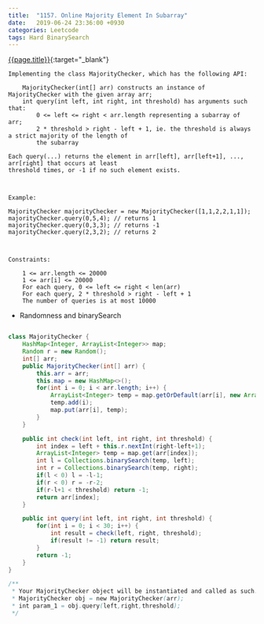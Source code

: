 ```yaml
---
title:  "1157. Online Majority Element In Subarray"
date:   2019-06-24 23:36:00 +0930
categories: Leetcode
tags: Hard BinarySearch
---
```


[{{page.title}}](https://leetcode.com/problems/online-majority-element-in-subarray/){:target="_blank"}

    Implementing the class MajorityChecker, which has the following API:

        MajorityChecker(int[] arr) constructs an instance of MajorityChecker with the given array arr;
        int query(int left, int right, int threshold) has arguments such that:
            0 <= left <= right < arr.length representing a subarray of arr;
            2 * threshold > right - left + 1, ie. the threshold is always a strict majority of the length of 
            the subarray

    Each query(...) returns the element in arr[left], arr[left+1], ..., arr[right] that occurs at least
    threshold times, or -1 if no such element exists.



    Example:

    MajorityChecker majorityChecker = new MajorityChecker([1,1,2,2,1,1]);
    majorityChecker.query(0,5,4); // returns 1
    majorityChecker.query(0,3,3); // returns -1
    majorityChecker.query(2,3,2); // returns 2



    Constraints:

        1 <= arr.length <= 20000
        1 <= arr[i] <= 20000
        For each query, 0 <= left <= right < len(arr)
        For each query, 2 * threshold > right - left + 1
        The number of queries is at most 10000


* Randomness and binarySearch

```java

class MajorityChecker {
    HashMap<Integer, ArrayList<Integer>> map;
    Random r = new Random();
    int[] arr;
    public MajorityChecker(int[] arr) {
        this.arr = arr;
        this.map = new HashMap<>();
        for(int i = 0; i < arr.length; i++) {
            ArrayList<Integer> temp = map.getOrDefault(arr[i], new ArrayList<>());
            temp.add(i);
            map.put(arr[i], temp);
        }
    }

    public int check(int left, int right, int threshold) {
        int index = left + this.r.nextInt(right-left+1);
        ArrayList<Integer> temp = map.get(arr[index]);
        int l = Collections.binarySearch(temp, left);
        int r = Collections.binarySearch(temp, right);
        if(l < 0) l = -l-1;
        if(r < 0) r = -r-2;
        if(r-l+1 < threshold) return -1;
        return arr[index];
    }

    public int query(int left, int right, int threshold) {
        for(int i = 0; i < 30; i++) {
            int result = check(left, right, threshold);
            if(result != -1) return result;
        }
        return -1;
    }
}

/**
 * Your MajorityChecker object will be instantiated and called as such:
 * MajorityChecker obj = new MajorityChecker(arr);
 * int param_1 = obj.query(left,right,threshold);
 */
```
